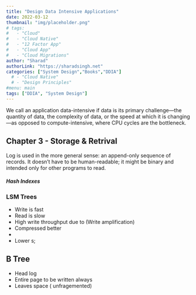 ```yaml
---
title: "Design Data Intensive Applications"
date: 2022-03-12
thumbnail: "img/placeholder.png"
# tags:
#   - "Cloud"
#   - "Cloud Native"
#   - "12 Factor App" 
#   - "Cloud App"
#   - "Cloud Migrations"
author: "Sharad"
authorLink: "https://sharadsingh.net"
categories: ["System Design","Books","DDIA"]
  # - "Cloud Native" 
  # - "Design Principles" 
#menu: main
tags: ["DDIA", "System Design"]
---
```





 We call an application data-intensive if data is its primary challenge—the quantity of data, the complexity of data, or the speed at which it is changing—as opposed to compute-intensive, where CPU cycles are the bottleneck.


 ## Chapter 3 - Storage & Retrival

 Log is used in the more general sense: an append-only sequence of records. It doesn’t have to be human-readable; it might be binary and intended only for other programs to read.


##### Hash Indexes


### LSM Trees
- Write is fast
- Read is slow 
- High write throughput due to (Write amplification)
- Compressed better
- 
- Lower s;

## B Tree
- Head log 
- Entire page to be written always
- Leaves space ( unfragemented)